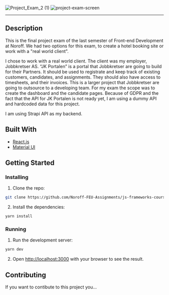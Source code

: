 ![Project_Exam_2 (1)](https://user-images.githubusercontent.com/71352428/171937840-1e1ce8a6-9f7c-4ce6-b424-c1e63cfb415a.png)
![project-exam-screen](https://user-images.githubusercontent.com/71352428/171938186-076b0dde-d7f4-4806-ad48-492a346d49d2.png)

---

## Description

This is the final project exam of the last semester of Front-end Development at Noroff. We had two options for this exam, to create a hotel booking site or work with a "real world client".

I chose to work with a real world client. The client was my employer, Jobbkretser AS. 
“JK Portalen” is a portal that Jobbkretser are going to build for their Partners. It should be used to registrate and keep track of existing customers, candidates, and assignments. They should also have access to timesheets, and their invoices.
This is a larger project that Jobbkretser are going to outsource to a developing team. 
For my exam the scope was to create the dashboard and the candidate pages. Because of GDPR and the fact that the API for JK Portalen is not ready yet, I am using a dummy API and hardcoded data for this project. 

I am using Strapi API as my backend.


## Built With

- [React.js](https://reactjs.org/)
- [Material UI](https://mui.com/)


## Getting Started

### Installing

1. Clone the repo:

```bash
git clone https://github.com/Noroff-FEU-Assignments/js-frameworks-course-assignment-LinnSC
```

2. Install the dependencies:

```bash
yarn install
```


### Running

1. Run the development server:

```bash
yarn dev
```

2. Open [http://localhost:3000](http://localhost:3000) with your browser to see the result.

## Contributing

If you want to contibute to this project you...

